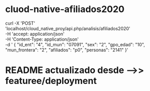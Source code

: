 # cluod-native-afiliados2020

curl -X 'POST' \
  'localhost/cloud_native_proy/api.php/analisis/afiliados2020' \
  -H 'accept: application/json' \
  -H 'Content-Type: application/json' \
  -d ' {
    "id_ent": "4",
    "id_mun": "07091",
    "sex": "2",
    "gpo_edad": "10",
    "mun_frontera": "2",
    "afiliados": "p0",
    "personas": "2141"
}'

# README actualizado desde -->> featuree/deployment